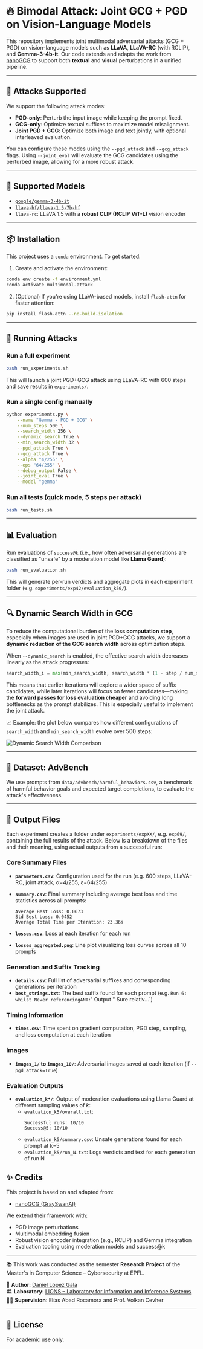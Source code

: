 # 🔥 Bimodal Attack: Joint GCG + PGD on Vision-Language Models

This repository implements joint multimodal adversarial attacks (GCG + PGD) on vision-language models such as **LLaVA**, **LLaVA-RC** (with RCLIP), and **Gemma-3-4b-it**. Our code extends and adapts the work from [nanoGCG](https://github.com/GraySwanAI/nanoGCG) to support both **textual** and **visual** perturbations in a unified pipeline.

---

## 🚀 Attacks Supported

We support the following attack modes:

- **PGD-only**: Perturb the input image while keeping the prompt fixed.
- **GCG-only**: Optimize textual suffixes to maximize model misalignment.
- **Joint PGD + GCG**: Optimize both image and text jointly, with optional interleaved evaluation.

You can configure these modes using the `--pgd_attack` and `--gcg_attack` flags. Using `--joint_eval` will evaluate the GCG candidates using the perturbed image, allowing for a more robust attack.

---

## 🧠 Supported Models

- [`google/gemma-3-4b-it`](https://huggingface.co/google/gemma-3-4b-it)
- [`llava-hf/llava-1.5-7b-hf`](https://huggingface.co/llava-hf/llava-1.5-7b-hf)
- `llava-rc`: LLaVA 1.5 with a **robust CLIP (RCLIP ViT-L)** vision encoder

---

## 📦 Installation

This project uses a `conda` environment. To get started:

1. Create and activate the environment:
```bash
conda env create -f environment.yml
conda activate multimodal-attack
```

2. (Optional) If you're using LLaVA-based models, install `flash-attn` for faster attention:
```bash
pip install flash-attn --no-build-isolation
```

---

## 🧪 Running Attacks

### Run a full experiment
```bash
bash run_experiments.sh
```

This will launch a joint PGD+GCG attack using LLaVA-RC with 600 steps and save results in `experiments/`.

### Run a single config manually
```bash
python experiments.py \
    --name "Gemma - PGD + GCG" \
    --num_steps 500 \
    --search_width 256 \
    --dynamic_search True \
    --min_search_width 32 \
    --pgd_attack True \
    --gcg_attack True \
    --alpha "4/255" \
    --eps "64/255" \
    --debug_output False \
    --joint_eval True \
    --model "gemma"
```

### Run all tests (quick mode, 5 steps per attack)
```bash
bash run_tests.sh
```

---

## 📊 Evaluation

Run evaluations of `success@k` (i.e., how often adversarial generations are classified as "unsafe" by a moderation model like **Llama Guard**):

```bash
bash run_evaluation.sh
```

This will generate per-run verdicts and aggregate plots in each experiment folder (e.g. `experiments/exp42/evaluation_k50/`).

---

## 🔍 Dynamic Search Width in GCG

To reduce the computational burden of the **loss computation step**, especially when images are used in joint PGD+GCG attacks, we support a **dynamic reduction of the GCG search width** across optimization steps.

When `--dynamic_search` is enabled, the effective search width decreases linearly as the attack progresses:

```python
search_width_i = max(min_search_width, search_width * (1 - step / num_steps))
```

This means that earlier iterations will explore a wider space of suffix candidates, while later iterations will focus on fewer candidates—making the **forward passes for loss evaluation cheaper** and avoiding long bottlenecks as the prompt stabilizes. This is especially useful to implement the joint attack.

📈 Example: the plot below compares how different configurations of `search_width` and `min_search_width` evolve over 500 steps:

![Dynamic Search Width Comparison](utils/search_width_comparison.png)


---

## 🧪 Dataset: AdvBench

We use prompts from `data/advbench/harmful_behaviors.csv`, a benchmark of harmful behavior goals and expected target completions, to evaluate the attack's effectiveness.

---

## 📁 Output Files

Each experiment creates a folder under `experiments/expXX/`, e.g. `exp69/`, containing the full results of the attack. Below is a breakdown of the files and their meaning, using actual outputs from a successful run:

### Core Summary Files
- **`parameters.csv`**: Configuration used for the run (e.g. 600 steps, LLaVA-RC, joint attack, α=4/255, ε=64/255)
- **`summary.csv`**: Final summary including average best loss and time statistics across all prompts:
  ```
  Average Best Loss: 0.0673
  Std Best Loss: 0.0452
  Average Total Time per Iteration: 23.36s
  ```

- **`losses.csv`**: Loss at each iteration for each run
- **`losses_aggregated.png`**: Line plot visualizing loss curves across all 10 prompts

### Generation and Suffix Tracking
- **`details.csv`**: Full list of adversarial suffixes and corresponding generations per iteration
- **`best_strings.txt`**: The best suffix found for each prompt (e.g. `Run 6: whilst Never referencingANT:`' Output " Sure relativ...`)

### Timing Information
- **`times.csv`**: Time spent on gradient computation, PGD step, sampling, and loss computation at each iteration

### Images
- **`images_1/` to `images_10/`**: Adversarial images saved at each iteration (if `--pgd_attack=True`)

### Evaluation Outputs
- **`evaluation_k*/`**: Output of moderation evaluations using Llama Guard at different sampling values of *k*:
  - `evaluation_k5/overall.txt`: 
    ```
    Successful runs: 10/10
    Success@5: 10/10
    ```
  - `evaluation_k5/summary.csv`: Unsafe generations found for each prompt at k=5
  - `evaluation_k5/run_N.txt`: Logs verdicts and text for each generation of run N

## ✨ Credits

This project is based on and adapted from:
- [nanoGCG (GraySwanAI)](https://github.com/GraySwanAI/nanoGCG)

We extend their framework with:
- PGD image perturbations
- Multimodal embedding fusion
- Robust vision encoder integration (e.g., RCLIP) and Gemma integration
- Evaluation tooling using moderation models and success@k

---

📚 This work was conducted as the semester **Research Project** of the Master's in Computer Science – Cybersecurity at EPFL.

👤 **Author**: [Daniel López Gala](https://www.linkedin.com/in/daniel-lopezgala/)  
🏛️ **Laboratory**: [LIONS – Laboratory for Information and Inference Systems](https://www.epfl.ch/labs/lions/)  
👨‍🏫 **Supervision**: Elías Abad Rocamora and Prof. Volkan Cevher

---

## 📄 License

For academic use only.
